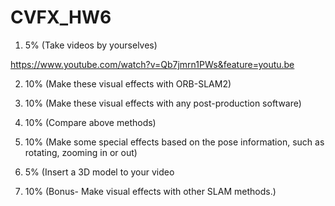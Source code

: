 # CVFX_HW6
1. 5% (Take videos by yourselves)

  https://www.youtube.com/watch?v=Qb7jmrn1PWs&feature=youtu.be

2. 10% (Make these visual effects with ORB-SLAM2)

3. 10% (Make these visual effects with any post-production software)

4. 10% (Compare above methods)

5. 10% (Make some special effects based on the pose information, such as rotating, zooming in or out)

6. 5% (Insert a 3D model to your video

7. 10% (Bonus- Make visual effects with other SLAM methods.)
